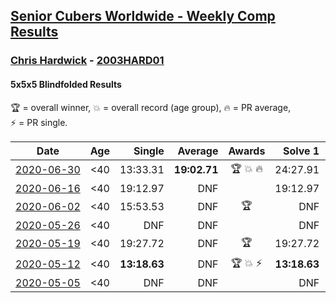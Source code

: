 <style>table {white-space: nowrap;}</style>

## [Senior Cubers Worldwide - Weekly Comp Results](/scw-comp/results/)
### [Chris Hardwick](README.md) - [2003HARD01](https://www.worldcubeassociation.org/persons/2003HARD01?event=555bf)
#### 5x5x5 Blindfolded Results

<span style="white-space: nowrap;">🏆 = overall winner</span>, <span style="white-space: nowrap;">💥 = overall record (age group)</span>, <span style="white-space: nowrap;">🔥 = PR average</span>, <span style="white-space: nowrap;">⚡ = PR single</span>.

| Date | Age | Single | Average | Awards | Solve 1 | Solve 2 | Solve 3 | Video |
| :--: | :--: | --: | --: | :--: | --: | --: | --: | :-- |
| [2020-06-30](../../results/2020-06-30/555bf.md) | <40 | 13:33.31 | **19:02.71** | 🏆 💥 🔥 | 24:27.91 | 19:06.90 | 13:33.31 | [Desktop](https://www.facebook.com/events/348465022802357/permalink/350683809247145) / [Mobile](https://m.facebook.com/events/348465022802357?view=permalink&id=350683809247145) |
| [2020-06-16](../../results/2020-06-16/555bf.md) | <40 | 19:12.97 | DNF |  | 19:12.97 | DNS | DNS | [Desktop](https://www.facebook.com/events/208176410240808/permalink/210568120001637) / [Mobile](https://m.facebook.com/events/208176410240808?view=permalink&id=210568120001637) |
| [2020-06-02](../../results/2020-06-02/555bf.md) | <40 | 15:53.53 | DNF | 🏆 | DNF | 15:53.53 | DNS | [Desktop](https://www.facebook.com/events/323619661956372/permalink/326626184989053) / [Mobile](https://m.facebook.com/events/323619661956372?view=permalink&id=326626184989053) |
| [2020-05-26](../../results/2020-05-26/555bf.md) | <40 | DNF | DNF |  | DNF | DNS | DNS | [Desktop](https://www.facebook.com/events/1531820936993798/permalink/1532463213596237) / [Mobile](https://m.facebook.com/events/1531820936993798?view=permalink&id=1532463213596237) |
| [2020-05-19](../../results/2020-05-19/555bf.md) | <40 | 19:27.72 | DNF | 🏆 | 19:27.72 | DNF | DNF | [Desktop](https://www.facebook.com/events/2608037409484307/permalink/2610897932531588) / [Mobile](https://m.facebook.com/events/2608037409484307?view=permalink&id=2610897932531588) |
| [2020-05-12](../../results/2020-05-12/555bf.md) | <40 | **13:18.63** | DNF | 🏆 💥 ⚡ | **13:18.63** | DNF | 15:47.07 | [Desktop](https://www.facebook.com/events/367340484222677/permalink/369728393983886) / [Mobile](https://m.facebook.com/events/367340484222677?view=permalink&id=369728393983886) |
| [2020-05-05](../../results/2020-05-05/555bf.md) | <40 | DNF | DNF |  | DNF | DNF | DNF | [Desktop](https://www.facebook.com/events/2624652641189887/permalink/2628694057452412) / [Mobile](https://m.facebook.com/events/2624652641189887?view=permalink&id=2628694057452412) |


<!-- Global site tag (gtag.js) - Google Analytics -->
<script async src="https://www.googletagmanager.com/gtag/js?id=UA-86348435-3"></script>
<script>window.dataLayer = window.dataLayer || []; function gtag() {dataLayer.push(arguments);} gtag('js', new Date()); gtag('config', 'UA-86348435-3');</script>

